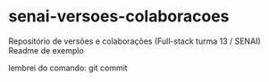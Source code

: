 # senai-versoes-colaboracoes
Repositório de versões e colaborações (Full-stack turma 13 / SENAI)
Readme de exemplo

lembrei do comando: git commit
